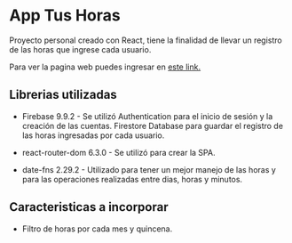 # App Tus Horas

Proyecto personal creado con React, tiene la finalidad de llevar un registro de las horas que ingrese cada usuario.

Para ver la pagina web puedes ingresar en [este link.](https://web-tus-horas.netlify.app)

## Librerias utilizadas

* Firebase 9.9.2 -
Se utilizó Authentication para el inicio de sesión y la creación de las cuentas.
Firestore Database para guardar el registro de las horas ingresadas por cada usuario.

* react-router-dom 6.3.0 -
Se utilizó para crear la SPA.

* date-fns 2.29.2 -
Utilizado para tener un mejor manejo de las horas y para las operaciones realizadas entre dias, horas y minutos.

## Caracteristicas a incorporar
 - Filtro de horas por cada mes y quincena.
